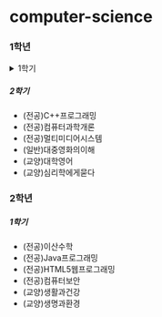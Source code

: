 # computer-science

### 1학년 
<details>
<summary>1학기</summary>
<div markdown="1">

* (전공)유비쿼터스컴퓨팅개론
* (전공)파이썬프로그래밍기초
* (전공)C프로그래밍
* (전공)데이터베이스시스템
* (일반)데이터정보처리입문
* (교양)컴퓨터의이해
* (교양)원격대학교육의이해

</div>
</details>

##### 2학기
* (전공)C++프로그래밍
* (전공)컴퓨터과학개론
* (전공)멀티미디어시스템
* (일반)대중영화의이해
* (교양)대학영어
* (교양)심리학에게묻다

### 2학년
##### 1학기
* (전공)이산수학
* (전공)Java프로그래밍
* (전공)HTML5웹프로그래밍
* (전공)컴퓨터보안
* (교양)생활과건강
* (교양)생명과환경

